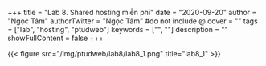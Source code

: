 +++
title = "Lab 8. Shared hosting miễn phí"
date = "2020-09-20"
author = "Ngọc Tâm"
authorTwitter = "Ngọc Tâm" #do not include @
cover = ""
tags = ["lab", "hosting", "ptudweb"]
keywords = ["", ""]
description = ""
showFullContent = false
+++

{{< figure src="/img/ptudweb/lab8/lab8_1.png" title="lab8_1" >}}
